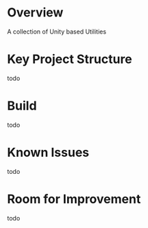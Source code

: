 # Overview

A collection of Unity based Utilities

# Key Project Structure
todo

# Build
todo

# Known Issues
todo

# Room for Improvement
todo